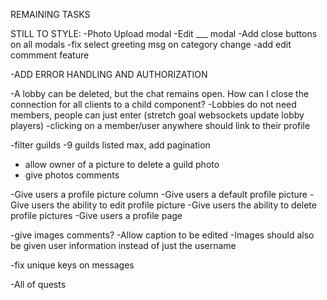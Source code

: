 REMAINING TASKS

STILL TO STYLE:
-Photo Upload modal
-Edit ___ modal
-Add close buttons on all modals
-fix select greeting msg on category change
-add edit commment feature

-ADD ERROR HANDLING AND AUTHORIZATION

-A lobby can be deleted, but the chat remains open. How can I close the connection for all clients to a child component?
-Lobbies do not need members, people can just enter (stretch goal websockets update lobby players)
-clicking on a member/user anywhere should link to their profile

-filter guilds
-9 guilds listed max, add pagination
- allow owner of a picture to delete a guild photo
- give photos comments

-Give users a profile picture column
-Give users a default profile picture
-Give users the ability to edit profile picture
-Give users the ability to delete profile pictures
-Give users a profile page



-give images comments?
-Allow caption to be edited
-Images should also be given user information instead of just the username

-fix unique keys on messages

-All of quests
